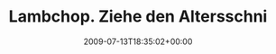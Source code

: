---
retweeted: false
source: <a href="http://twitter.com" rel="nofollow">Twitter Web Client</a>
entities:
  hashtags:
  - text: mb
    indices:
    - '48'
    - '51'
  symbols: []
  user_mentions: []
  urls: []
display_text_range:
- '0'
- '51'
favorite_count: '0'
id_str: '2618279808'
truncated: false
retweet_count: '0'
id: '2618279808'
created_at: Mon Jul 13 18:35:02 +0000 2009
favorited: false
full_text: 'Lambchop. Ziehe den Altersschnitt nach unten... #mb'
lang: de
tags:
- mb
- pesos:twitter
date: '2009-07-13T18:35:02+00:00'
src: https://twitter.com/bascht/status/2618279808
original_url: https://twitter.com/bascht/status/2618279808
type: twitter_tweet
text: 'Lambchop. Ziehe den Altersschnitt nach unten... #mb'
title: Lambchop. Ziehe den Altersschni

---